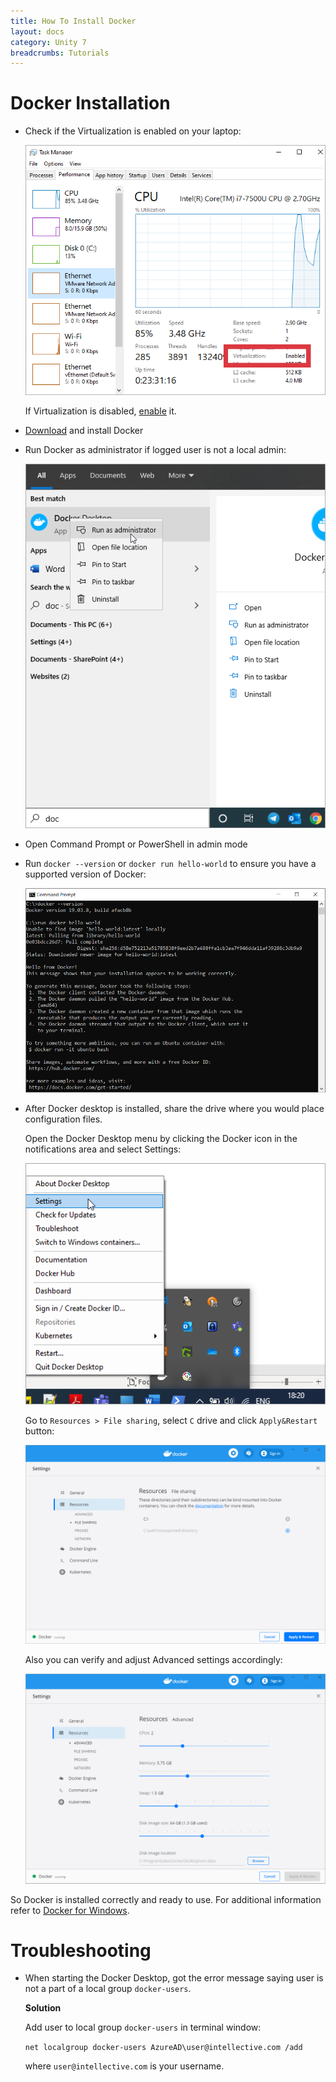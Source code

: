 ```yaml
---
title: How To Install Docker
layout: docs
category: Unity 7
breadcrumbs: Tutorials
---
```

# Docker Installation 

- Check if the Virtualization is enabled on your laptop: 

	![virtualization-enabled](how-to-install-docker/images/how-to-install-docker-1.png) 
	
	If Virtualization is disabled, [enable](https://mashtips.com/enable-virtualization-windows-10/) it.  

- [Download](https://hub.docker.com/editions/community/docker-ce-desktop-windows/) and install Docker 
- Run Docker as administrator if logged user is not a local admin: 
	
	![run-docker-as-admin](how-to-install-docker/images/how-to-install-docker-2.png) 

- Open Command Prompt or PowerShell in admin mode 
- Run `docker --version` or `docker run hello-world` to ensure you have a supported version of Docker: 
	
	![cmd-docker-helloworld](how-to-install-docker/images/how-to-install-docker-3.png) 

- After Docker desktop is installed, share the drive where you would place configuration files. 
	
	Open the Docker Desktop menu by clicking the Docker icon in the notifications area and select Settings: 
	
	![docker-settings-select](how-to-install-docker/images/how-to-install-docker-4.png) 
	
	Go to `Resources > File sharing`, select `C` drive and click `Apply&Restart` button: 
	
	![docker-settings](how-to-install-docker/images/how-to-install-docker-5.png) 
	
	Also you can verify and adjust Advanced settings accordingly: 
	
	![docker-settings-advanced](how-to-install-docker/images/how-to-install-docker-6.png) 
	
So Docker is installed correctly and ready to use. 
For additional information refer to [Docker for Windows](https://docs.docker.com/docker-for-windows/). 
	
# Troubleshooting 

- When starting the Docker Desktop, got the error message saying user is not a part of a local group `docker-users`. 
	
	**Solution** 
	
	Add user to local group `docker-users` in terminal window:  

	`net localgroup docker-users AzureAD\user@intellective.com /add` 

	where `user@intellective.com` is your username. 

